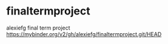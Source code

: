# finaltermproject
alexiefg final term project
https://mybinder.org/v2/gh/alexiefg/finaltermproject.git/HEAD 
